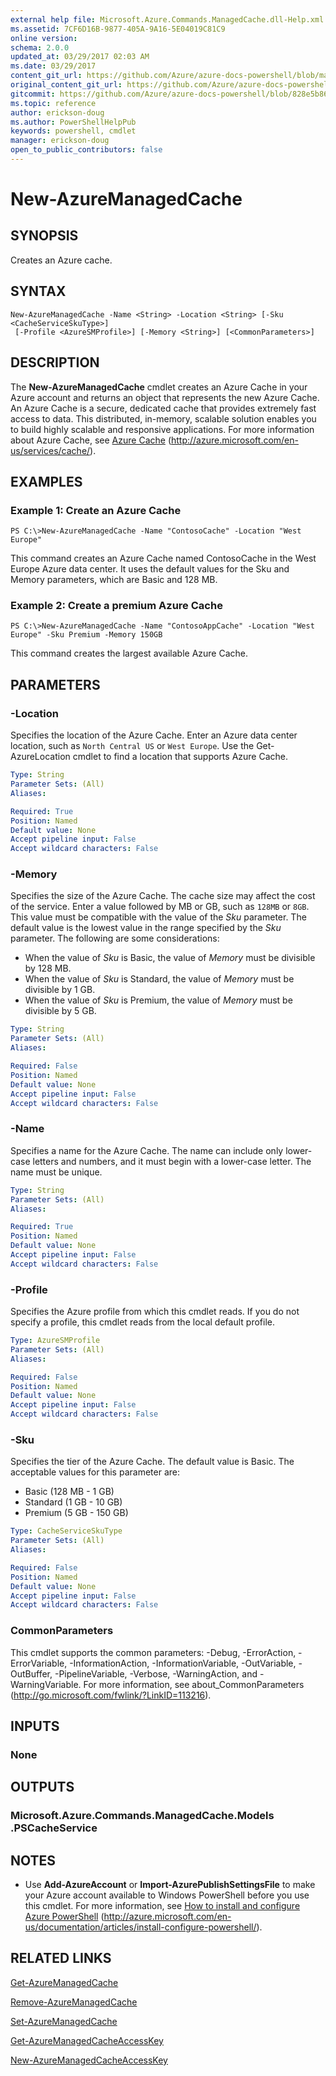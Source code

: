 ```yaml
---
external help file: Microsoft.Azure.Commands.ManagedCache.dll-Help.xml
ms.assetid: 7CF6D16B-9877-405A-9A16-5E04019C81C9
online version:
schema: 2.0.0
updated_at: 03/29/2017 02:03 AM
ms.date: 03/29/2017
content_git_url: https://github.com/Azure/azure-docs-powershell/blob/master/azureps-cmdlets-docs/ServiceManagement/Azure/v3.7.0/New-AzureManagedCache.md
original_content_git_url: https://github.com/Azure/azure-docs-powershell/blob/master/azureps-cmdlets-docs/ServiceManagement/Azure/v3.7.0/New-AzureManagedCache.md
gitcommit: https://github.com/Azure/azure-docs-powershell/blob/828e5b8648af6bdf3119ffe0cd409647f00de183
ms.topic: reference
author: erickson-doug
ms.author: PowerShellHelpPub
keywords: powershell, cmdlet
manager: erickson-doug
open_to_public_contributors: false
---
```


# New-AzureManagedCache

## SYNOPSIS
Creates an Azure cache.

## SYNTAX

```
New-AzureManagedCache -Name <String> -Location <String> [-Sku <CacheServiceSkuType>]
 [-Profile <AzureSMProfile>] [-Memory <String>] [<CommonParameters>]
```

## DESCRIPTION
The **New-AzureManagedCache** cmdlet creates an Azure Cache in your Azure account and returns an object that represents the new Azure Cache.
An Azure Cache is a secure, dedicated cache that provides extremely fast access to data.
This distributed, in-memory, scalable solution enables you to build highly scalable and responsive applications.
For more information about Azure Cache, see [Azure Cache](http://azure.microsoft.com/en-us/services/cache/) (http://azure.microsoft.com/en-us/services/cache/).

## EXAMPLES

### Example 1: Create an Azure Cache
```
PS C:\>New-AzureManagedCache -Name "ContosoCache" -Location "West Europe"
```

This command creates an Azure Cache named ContosoCache in the West Europe Azure data center.
It uses the default values for the Sku and Memory parameters, which are Basic and 128 MB.

### Example 2: Create a premium Azure Cache
```
PS C:\>New-AzureManagedCache -Name "ContosoAppCache" -Location "West Europe" -Sku Premium -Memory 150GB
```

This command creates the largest available Azure Cache.

## PARAMETERS

### -Location
Specifies the location of the Azure Cache.
Enter an Azure data center location, such as `North Central US` or `West Europe`.
Use the Get-AzureLocation cmdlet to find a location that supports Azure Cache.

```yaml
Type: String
Parameter Sets: (All)
Aliases: 

Required: True
Position: Named
Default value: None
Accept pipeline input: False
Accept wildcard characters: False
```

### -Memory
Specifies the size of the Azure Cache.
The cache size may affect the cost of the service.
Enter a value followed by MB or GB, such as `128MB` or `8GB`.
This value must be compatible with the value of the *Sku* parameter.
The default value is the lowest value in the range specified by the *Sku* parameter.
The following are some considerations: 

- When the value of *Sku* is Basic, the value of *Memory* must be divisible by 128 MB. 
- When the value of *Sku* is Standard, the value of *Memory* must be divisible by 1 GB. 
- When the value of *Sku* is Premium, the value of *Memory* must be divisible by 5 GB.

```yaml
Type: String
Parameter Sets: (All)
Aliases: 

Required: False
Position: Named
Default value: None
Accept pipeline input: False
Accept wildcard characters: False
```

### -Name
Specifies a name for the Azure Cache.
The name can include only lower-case letters and numbers, and it must begin with a lower-case letter.
The name must be unique.

```yaml
Type: String
Parameter Sets: (All)
Aliases: 

Required: True
Position: Named
Default value: None
Accept pipeline input: False
Accept wildcard characters: False
```

### -Profile
Specifies the Azure profile from which this cmdlet reads.
If you do not specify a profile, this cmdlet reads from the local default profile.

```yaml
Type: AzureSMProfile
Parameter Sets: (All)
Aliases: 

Required: False
Position: Named
Default value: None
Accept pipeline input: False
Accept wildcard characters: False
```

### -Sku
Specifies the tier of the Azure Cache.
The default value is Basic.
The acceptable values for this parameter are:

- Basic (128 MB - 1 GB) 
- Standard (1 GB - 10 GB) 
- Premium (5 GB - 150 GB)

```yaml
Type: CacheServiceSkuType
Parameter Sets: (All)
Aliases: 

Required: False
Position: Named
Default value: None
Accept pipeline input: False
Accept wildcard characters: False
```

### CommonParameters
This cmdlet supports the common parameters: -Debug, -ErrorAction, -ErrorVariable, -InformationAction, -InformationVariable, -OutVariable, -OutBuffer, -PipelineVariable, -Verbose, -WarningAction, and -WarningVariable. For more information, see about_CommonParameters (http://go.microsoft.com/fwlink/?LinkID=113216).

## INPUTS

### None

## OUTPUTS

### Microsoft.Azure.Commands.ManagedCache.Models .PSCacheService

## NOTES
* Use **Add-AzureAccount** or **Import-AzurePublishSettingsFile** to make your Azure account available to Windows PowerShell before you use this cmdlet. 
For more information, see [How to install and configure Azure PowerShell](http://azure.microsoft.com/en-us/documentation/articles/install-configure-powershell/) (http://azure.microsoft.com/en-us/documentation/articles/install-configure-powershell/).

## RELATED LINKS

[Get-AzureManagedCache](./Get-AzureManagedCache.md)

[Remove-AzureManagedCache](./Remove-AzureManagedCache.md)

[Set-AzureManagedCache](./Set-AzureManagedCache.md)

[Get-AzureManagedCacheAccessKey](./Get-AzureManagedCacheAccessKey.md)

[New-AzureManagedCacheAccessKey](./New-AzureManagedCacheAccessKey.md)


